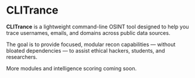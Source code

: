# CLITrance

**CLITrance** is a lightweight command-line OSINT tool designed to help you trace usernames, emails, and domains across public data sources.

The goal is to provide focused, modular recon capabilities — without bloated dependencies — to assist ethical hackers, students, and researchers.

More modules and intelligence scoring coming soon.
